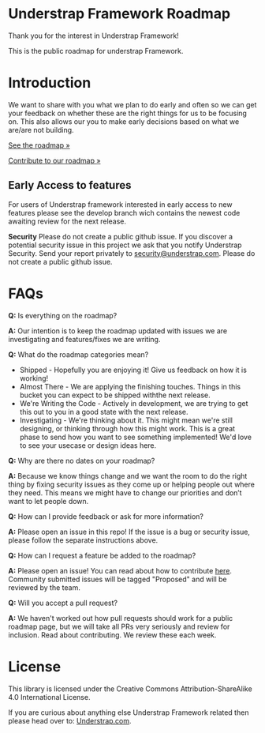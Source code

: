 # Understrap Framework Roadmap

Thank you for the interest in Understrap Framework!

This is the public roadmap for understrap Framework.

# Introduction
We want to share with you what we plan to do early and often so we can get your feedback on whether these are the right things for us to be focusing on. This also allows our you to make early decisions based on what we are/are not building. 

[See the roadmap »](https://github.com/understrap/understrap-roadmap/projects/1)
                    
[Contribute to our roadmap »](https://github.com/understrap/understrap-roadmap/blob/main/CONTRIBUTING.md)

## Early Access to features 
For users of Understrap framework interested in early access to new features please see the develop branch wich contains the newest code awaiting review for the next release.

**Security**
Please do not create a public github issue. If you discover a potential security issue in this project we ask that you notify Understrap Security. Send your report privately to security@understrap.com. Please do not create a public github issue.

# FAQs

**Q:** Is everything on the roadmap?

**A:** Our intention is to keep the roadmap updated with issues we are investigating and features/fixes we are writing.

**Q:** What do the roadmap categories mean?
* Shipped - Hopefully you are enjoying it! Give us feedback on how it is working!
* Almost There - We are applying the finishing touches. Things in this bucket you can expect to be shipped withthe next release. 
* We're Writing the Code - Actively in development, we are trying to get this out to you in a good state with the next release.
* Investigating - We're thinking about it. This might mean we're still designing, or thinking through how this might work. This is a great phase to send how you want to see something implemented! We'd love to see your usecase or design ideas here.

**Q:** Why are there no dates on your roadmap?

**A:** Because we know things change and we want the room to do the right thing by fixing security issues as they come up or helping people out where they need. This means we might have to change our priorities and don’t want to let people down. 

**Q:** How can I provide feedback or ask for more information?

**A:** Please open an issue in this repo! If the issue is a bug or security issue, please follow the separate instructions above.

**Q:** How can I request a feature be added to the roadmap?

**A:** Please open an issue! You can read about how to contribute [here](https://github.com/understrap/understrap-roadmap/blob/main/CONTRIBUTING.md). Community submitted issues will be tagged "Proposed" and will be reviewed by the team.

**Q:** Will you accept a pull request?

**A:** We haven't worked out how pull requests should work for a public roadmap page, but we will take all PRs very seriously and review for inclusion. Read about contributing. We review these each week. 

# License
This library is licensed under the Creative Commons Attribution-ShareAlike 4.0 International License.

If you are curious about anything else Understrap Framework related then please head over to: [Understrap.com](https://understrap.com).